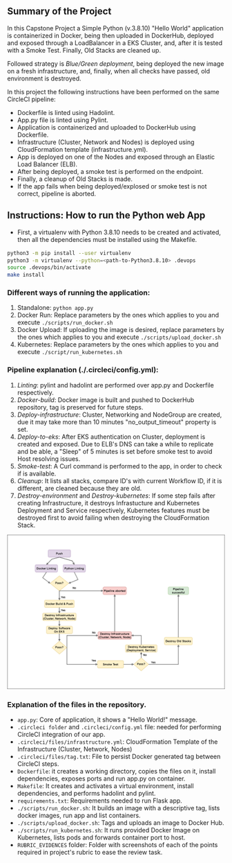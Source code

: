 ## Summary of the Project

In this Capstone Project a Simple Python (v.3.8.10) "Hello World" application is containerized in Docker, being then uploaded in DockerHub, deployed and exposed through a LoadBalancer in a EKS Cluster, and, after it is tested with a Smoke Test. Finally, Old Stacks are cleaned up. 

Followed strategy is *Blue/Green deployment*, being deployed the new image on a fresh infrastructure, and, finally, when all checks have passed, old environment is destroyed.

In this project the following instructions have been performed on the same CircleCI pipeline:

* Dockerfile is linted using Hadolint.
* App.py file is linted using Pylint.
* Application is containerized and uploaded to DockerHub using Dockerfile.
* Infrastructure (Cluster, Network and Nodes) is deployed using CloudFormation template (infrastructure.yml).
* App is deployed on one of the Nodes and exposed through an Elastic Load Balancer (ELB).
* After being deployed, a smoke test is performed on the endpoint.
* Finally, a cleanup of Old Stacks is made.
* If the app fails when being deployed/explosed or smoke test is not correct, pipeline is aborted.

## Instructions: How to run the Python web App

* First, a virtualenv with Python 3.8.10 needs to be created and activated, then all the dependencies must be installed using the Makefile.
```bash
python3 -m pip install --user virtualenv
python3 -m virtualenv --python=<path-to-Python3.8.10> .devops
source .devops/bin/activate
make install
```
### Different ways of running the application:

1. Standalone:  `python app.py`
2. Docker Run:  Replace parameters by the ones which applies to you and execute `./scripts/run_docker.sh`
3. Docker Upload: If uploading the image is desired, replace parameters by the ones which applies to you and execute `./scripts/upload_docker.sh` 
4. Kubernetes: Replace parameters by the ones which applies to you and execute `./script/run_kubernetes.sh`

### Pipeline explanation (./.circleci/config.yml):

1. *Linting*:  pylint and hadolint are performed over app.py and Dockerfile respectively.
2. *Docker-build*:  Docker image is built and pushed to DockerHub repository, tag is preserved for future steps.
3. *Deploy-infrastructure*: Cluster, Networking and NodeGroup are created, due it may take more than 10 minutes "no_output_timeout" property is set.
4. *Deploy-to-eks*: After EKS authentication on Cluster, deployment is created and exposed. Due to ELB's DNS can take a while to replicate and be able, a "Sleep" of 5 minutes is set before smoke test to avoid Host resolving issues.
5. *Smoke-test*: A Curl command is performed to the app, in order to check if is available.
6. *Cleanup*: It lists all stacks, compare ID's with current Workflow ID, if it is different, are cleaned because they are old.
7. *Destroy-environment* and *Destroy-kubernetes*: If some step fails after creating Infrastructure, it destroys Infrastucture and Kubernetes Deployment and Service respectively, Kubernetes features must be destroyed first to avoid failing when destroying the CloudFormation Stack.

![Pipeline](https://github.com/alejandrodelarubiam/Capstone_Project/blob/master/Pipeline_Capstone.png?raw=true)

### Explanation of the files in the repository.

* `app.py`: Core of application, it shows a "Hello World!" message.
* `.circleci folder` and `.circleci/config.yml` file: needed for performing CircleCI integration of our app.
* `.circleci/files/infrastructure.yml`: CloudFormation Template of the Infrastructure (Cluster, Network, Nodes)
* `.circleci/files/tag.txt`: File to persist Docker generated tag between CircleCI steps.
* `Dockerfile`: it creates a working directory, copies the files on it, install dependencies, exposes ports and run app.py on container.
* `Makefile`: It creates and activates a virtual environment, install dependencies, and performs hadolint and pylint.
* `requirements.txt`: Requirements needed to run Flask app.
* `./scripts/run_docker.sh`: It builds an image with a descriptive tag, lists docker images, run app and list containers.
* `./scripts/upload_docker.sh`: Tags and uploads an image to Docker Hub.
* `./scripts/run_kubernetes.sh`: It runs provided Docker Image on Kubernetes, lists pods and forwards container port to host.
* `RUBRIC_EVIDENCES` folder: Folder with screenshots of each of the points required in project's rubric to ease the review task.